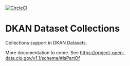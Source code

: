 [![CircleCI](https://circleci.com/gh/GetDKAN/dkan_dataset_collections/tree/7.x-1.x.svg?style=svg)](https://circleci.com/gh/GetDKAN/dkan_dataset_collections/tree/7.x-1.x)

# DKAN Dataset Collections

Collections support in DKAN Datasets.

More documentation to come. See https://project-open-data.cio.gov/v1.1/schema/#isPartOf

